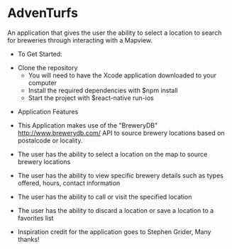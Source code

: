 # AdvenTurfs
An application that gives the user the ability to select a location to search for breweries through interacting with a Mapview.

* To Get Started:
- Clone the repository
  - You will need to have the Xcode application downloaded to your computer
  - Install the required dependencies with $npm install
  - Start the project with $react-native run-ios

* Application Features
-  This Application makes use of the "BreweryDB" http://www.brewerydb.com/ API to source brewery locations based on postalcode or locality.
- The user has the ability to select a location on the map to source brewery locations
- The user has the ability to view specific brewery details such as types offered, hours, contact information
- The user has the ability to call or visit the specified location
- The user has the ability to discard a location or save a location to a favorites list


- Inspiration credit for the application goes to Stephen Grider, Many thanks!
